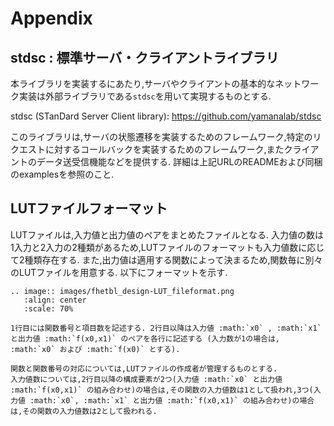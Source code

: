 # Appendix

## stdsc : 標準サーバ・クライアントライブラリ

本ライブラリを実装するにあたり,サーバやクライアントの基本的なネットワーク実装は外部ライブラリである`stdsc`を用いて実現するものとする.

stdsc (STanDard Server Client library): https://github.com/yamanalab/stdsc

このライブラリは,サーバの状態遷移を実装するためのフレームワーク,特定のリクエストに対するコールバックを実装するためのフレームワーク,またクライアントのデータ送受信機能などを提供する. 詳細は上記URLのREADMEおよび同梱のexamplesを参照のこと.


## LUTファイルフォーマット

LUTファイルは,入力値と出力値のペアをまとめたファイルとなる.
入力値の数は1入力と2入力の2種類があるため,LUTファイルのフォーマットも入力値数に応じて2種類存在する.
また,出力値は適用する関数によって決まるため,関数毎に別々のLUTファイルを用意する.
以下にフォーマットを示す.

```eval_rst
.. image:: images/fhetbl_design-LUT_fileformat.png
   :align: center
   :scale: 70%
```

```eval_rst
1行目には関数番号と項目数を記述する. 2行目以降は入力値 :math:`x0` , :math:`x1` と出力値 :math:`f(x0,x1)` のペアを各行に記述する (入力数が1の場合は, :math:`x0` および :math:`f(x0)` とする).

関数と関数番号の対応については,LUTファイルの作成者が管理するものとする.
入力値数については,2行目以降の構成要素が2つ(入力値 :math:`x0` と出力値 :math:`f(x0,x1)` の組み合わせ)の場合は,その関数の入力値数は1として扱われ,3つ(入力値 :math:`x0`, :math:`x1` と出力値 :math:`f(x0,x1)` の組み合わせ)の場合は,その関数の入力値数は2として扱われる.
```

